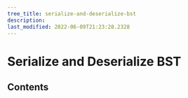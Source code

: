 ```yaml
---
tree_title: serialize-and-deserialize-bst
description: 
last_modified: 2022-06-09T21:23:28.2328
---
```


# Serialize and Deserialize BST

## Contents
